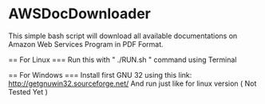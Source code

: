 AWSDocDownloader
================

This simple bash script will download all available documentations on Amazon Web Services Program in PDF Format.

== For Linux ===
Run this with " ./RUN.sh " command using Terminal

== For Windows ===
Install first GNU 32 using this link: http://getgnuwin32.sourceforge.net/
And run just like for linux version ( Not Tested Yet )

